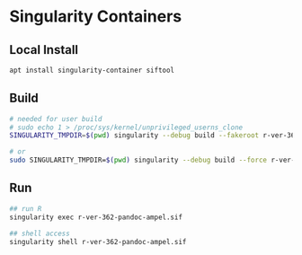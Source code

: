 # Singularity Containers

## Local Install

```sh
apt install singularity-container siftool
```

## Build

```sh
# needed for user build
# sudo echo 1 > /proc/sys/kernel/unprivileged_userns_clone
SINGULARITY_TMPDIR=$(pwd) singularity --debug build --fakeroot r-ver-362-pandoc-ampel.sif r-ver-362-pandoc-ampel.def

# or
sudo SINGULARITY_TMPDIR=$(pwd) singularity --debug build --force r-ver-362-pandoc-ampel.sif r-ver-362-pandoc-ampel.def
```

## Run

```sh
## run R
singularity exec r-ver-362-pandoc-ampel.sif

## shell access
singularity shell r-ver-362-pandoc-ampel.sif
```
